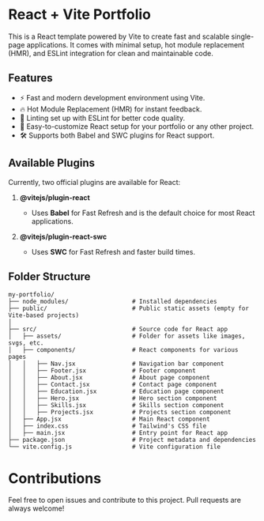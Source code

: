 # React + Vite Portfolio

This is a React template powered by Vite to create fast and scalable single-page applications. It comes with minimal setup, hot module replacement (HMR), and ESLint integration for clean and maintainable code.

## Features
- ⚡ Fast and modern development environment using Vite.
- 🔥 Hot Module Replacement (HMR) for instant feedback.
- 📏 Linting set up with ESLint for better code quality.
- 🎨 Easy-to-customize React setup for your portfolio or any other project.
- 🛠️ Supports both Babel and SWC plugins for React support.

## Available Plugins
Currently, two official plugins are available for React:

1. **@vitejs/plugin-react**
   - Uses **Babel** for Fast Refresh and is the default choice for most React applications.

2. **@vitejs/plugin-react-swc**
   - Uses **SWC** for Fast Refresh and faster build times.

## Folder Structure

```
my-portfolio/
├── node_modules/                  # Installed dependencies
├── public/                        # Public static assets (empty for Vite-based projects)
│   
├── src/                           # Source code for React app
│   ├── assets/                    # Folder for assets like images, svgs, etc.
│   ├── components/                # React components for various pages
│   │   ├── Nav.jsx                # Navigation bar component
│   │   ├── Footer.jsx             # Footer component
│   │   ├── About.jsx              # About page component
│   │   ├── Contact.jsx            # Contact page component
│   │   ├── Education.jsx          # Education page component
│   │   ├── Hero.jsx               # Hero section component
│   │   ├── Skills.jsx             # Skills section component
│   │   ├── Projects.jsx           # Projects section component
│   ├── App.jsx                    # Main React component
│   ├── index.css                  # Tailwind's CSS file
│   ├── main.jsx                   # Entry point for React app
├── package.json                   # Project metadata and dependencies
└── vite.config.js                 # Vite configuration file
 ```

# Contributions
Feel free to open issues and contribute to this project. Pull requests are always welcome!



 